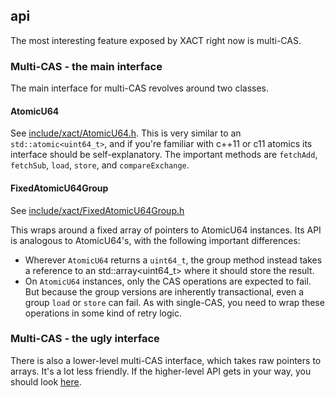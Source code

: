## api

The most interesting feature exposed by XACT right now is multi-CAS.

### Multi-CAS - the main interface
The main interface for multi-CAS revolves around two classes.

#### AtomicU64
See [include/xact/AtomicU64.h](/include/xact/AtomicU64.h).
This is very similar to an `std::atomic<uint64_t>`, and if you're familiar with c++11 or c11 atomics its interface should be self-explanatory.  The important methods are `fetchAdd`, `fetchSub`, `load`, `store`, and `compareExchange`.

#### FixedAtomicU64Group
See [include/xact/FixedAtomicU64Group.h](/include/xact/FixedAtomicU64Group.h)

This wraps around a fixed array of pointers to AtomicU64 instances.  Its API is analogous to AtomicU64's, with the following important differences:
* Wherever `AtomicU64` returns a `uint64_t`, the group method instead takes a reference to an std::array<uint64_t> where it should store the result.
* On `AtomicU64` instances, only the CAS operations are expected to fail.  But because the group versions are inherently transactional, even a group `load` or `store` can fail.  As with single-CAS, you need to wrap these operations in some kind of retry logic.


### Multi-CAS - the ugly interface
There is also a lower-level multi-CAS interface, which takes raw pointers to arrays.  It's a lot less friendly.  If the higher-level API gets in your way, you should look [here](/include/xact/atomic_ops/multi.h).

